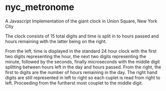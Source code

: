 nyc_metronome
=============

A Javascript Implementation of the giant clock in Union Square, New York City

The clock consists of 15 total digits and time is split in to hours passed and hours remaining with the latter being on the right.

From the left, time is displayed in the standard 24 hour clock with the first two digits representing the hour, the next two digits representing the minute, followed by the seconds, finally microseconds with the middle digit splitting between hours left in the day and hours passed.  From the right, the first to digits are the number of hours remaining in the day.  The right hand digits are still represented in left to right so each cuplet is read from right to left.  Proceeding from the furtherst most couplet to the middle digit.  
